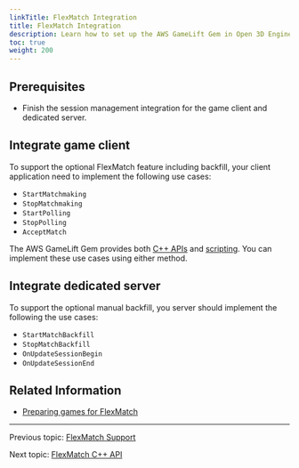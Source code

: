 ```yaml
---
linkTitle: FlexMatch Integration
title: FlexMatch Integration
description: Learn how to set up the AWS GameLift Gem in Open 3D Engine (O3DE).
toc: true
weight: 200
---
```


## Prerequisites

- Finish the session management integration for the game client and dedicated server.

## Integrate game client

To support the optional FlexMatch feature including backfill, your client application need to implement the following use cases:
- `StartMatchmaking`
- `StopMatchmaking`
- `StartPolling`
- `StopPolling`
- `AcceptMatch`

The AWS GameLift Gem provides both [C++ APIs](cpp-api/) and [scripting](scripting/). You can implement these use cases using either method.


## Integrate dedicated server

To support the optional manual backfill, you server should implement the following the use cases:
- `StartMatchBackfill`
- `StopMatchBackfill`
- `OnUpdateSessionBegin`
- `OnUpdateSessionEnd`

## Related Information

- [Preparing games for FlexMatch](https://docs.aws.amazon.com/gamelift/latest/flexmatchguide/match-integration-intro.html)


---

Previous topic: [FlexMatch Support](/docs/user-guide/gems/reference/aws/aws-gamelift/flexmatch)

Next topic: [FlexMatch C++ API](cpp-api/)
